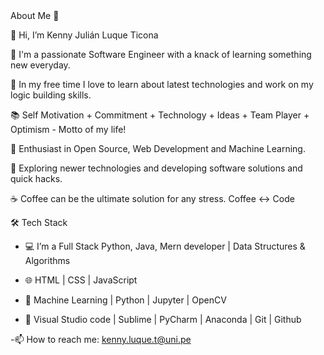 

<!--
**Kenny2397/Kenny2397** is a ✨ _special_ ✨ repository because its `README.md` (this file) appears on your GitHub profile.

Here are some ideas to get you started:
-👋 Hi, I’m Kenny Luque Ticona
👀 I love Web and mobile development.
🌱 I’m a full stack Python, Java, Mern developer.
📫 How to reach me: kenny.luque.t@uni.pe

- 🔭 I’m currently working on ...
- 🌱 I’m currently learning ...
- 👯 I’m looking to collaborate on ...
- 🤔 I’m looking for help with ...
- 💬 Ask me about ...
- 📫 How to reach me: ...
- 😄 Pronouns: ...
- ⚡ Fun fact: ...
-->About Me 🚀
👋  Hi, I’m Kenny Julián Luque Ticona

🔭 I'm a passionate Software Engineer with a knack of learning something new everyday.

📎 In my free time I love to learn about latest technologies and work on my logic building skills.

📚 Self Motivation + Commitment + Technology + Ideas + Team Player + Optimism - Motto of my life!

🌱 Enthusiast in Open Source, Web Development and Machine Learning.

🤔 Exploring newer technologies and developing software solutions and quick hacks.

☕ Coffee can be the ultimate solution for any stress. Coffee <-> Code

🛠 Tech Stack
- 💻    I’m a Full Stack Python, Java, Mern developer | Data Structures & Algorithms 

- 🌐   HTML | CSS | JavaScript

- 🐍   Machine Learning | Python | Jupyter | OpenCV

- 🔧   Visual Studio code | Sublime | PyCharm | Anaconda | Git | Github

-📫 How to reach me: kenny.luque.t@uni.pe
